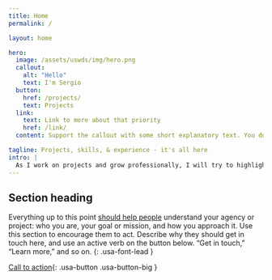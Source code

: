 ```yaml
---
title: Home
permalink: /

layout: home

hero:
  image: /assets/uswds/img/hero.png
  callout:
    alt: "Hello"
    text: I'm Sergio
  button:
    href: /projects/
    text: Projects
  link:
    text: Link to more about that priority
    href: /link/
  content: Support the callout with some short explanatory text. You don't need more than a couple of sentences.

tagline: Projects, skills, & experience - it's all here
intro: |
  As I work on projects and grow professionally, I will try to highlight as much details and information I can here.
---
```

## Section heading

Everything up to this point [should help people](javascript:void(0);) understand your agency or project: who you are, your goal or mission, and how you approach it. Use this section to encourage them to act. Describe why they should get in touch here, and use an active verb on the button below. “Get in touch,” “Learn more,” and so on.
{: .usa-font-lead }

[Call to action](#){: .usa-button .usa-button-big }